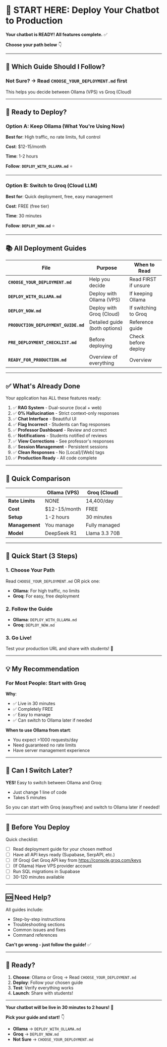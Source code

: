 # 🎉 START HERE: Deploy Your Chatbot to Production

**Your chatbot is READY! All features complete.** ✅

**Choose your path below** 👇

---

## 🎯 Which Guide Should I Follow?

### Not Sure? → Read **`CHOOSE_YOUR_DEPLOYMENT.md`** first

This helps you decide between Ollama (VPS) vs Groq (Cloud)

---

## 🚀 Ready to Deploy?

### Option A: Keep Ollama (What You're Using Now)

**Best for**: High traffic, no rate limits, full control

**Cost**: $12-15/month

**Time**: 1-2 hours

**Follow**: **`DEPLOY_WITH_OLLAMA.md`** ⭐

---

### Option B: Switch to Groq (Cloud LLM)

**Best for**: Quick deployment, free, easy management

**Cost**: FREE (free tier)

**Time**: 30 minutes

**Follow**: **`DEPLOY_NOW.md`** ⭐

---

## 📚 All Deployment Guides

| File | Purpose | When to Read |
|------|---------|--------------|
| **`CHOOSE_YOUR_DEPLOYMENT.md`** | Help you decide | Read FIRST if unsure |
| **`DEPLOY_WITH_OLLAMA.md`** | Deploy with Ollama (VPS) | If keeping Ollama |
| **`DEPLOY_NOW.md`** | Deploy with Groq (Cloud) | If switching to Groq |
| **`PRODUCTION_DEPLOYMENT_GUIDE.md`** | Detailed guide (both options) | Reference guide |
| **`PRE_DEPLOYMENT_CHECKLIST.md`** | Before deploying | Check before deploy |
| **`READY_FOR_PRODUCTION.md`** | Overview of everything | Overview |

---

## ✅ What's Already Done

Your application has ALL these features ready:

1. ✅ **RAG System** - Dual-source (local + web)
2. ✅ **0% Hallucination** - Strict context-only responses
3. ✅ **Chat Interface** - Beautiful UI
4. ✅ **Flag Incorrect** - Students can flag responses
5. ✅ **Professor Dashboard** - Review and correct
6. ✅ **Notifications** - Students notified of reviews
7. ✅ **View Corrections** - See professor's responses
8. ✅ **Session Management** - Persistent sessions
9. ✅ **Clean Responses** - No [Local]/[Web] tags
10. ✅ **Production Ready** - All code complete

---

## 🎯 Quick Comparison

| | Ollama (VPS) | Groq (Cloud) |
|---|---|---|
| **Rate Limits** | NONE | 14,400/day |
| **Cost** | $12-15/month | FREE |
| **Setup** | 1-2 hours | 30 minutes |
| **Management** | You manage | Fully managed |
| **Model** | DeepSeek R1 | Llama 3.3 70B |

---

## 🚀 Quick Start (3 Steps)

### 1. Choose Your Path
Read `CHOOSE_YOUR_DEPLOYMENT.md` OR pick one:
- **Ollama**: For high traffic, no limits
- **Groq**: For easy, free deployment

### 2. Follow the Guide
- **Ollama**: `DEPLOY_WITH_OLLAMA.md`
- **Groq**: `DEPLOY_NOW.md`

### 3. Go Live!
Test your production URL and share with students! 🎉

---

## 💡 My Recommendation

### For Most People: **Start with Groq**

**Why**:
- ✅ Live in 30 minutes
- ✅ Completely FREE
- ✅ Easy to manage
- ✅ Can switch to Ollama later if needed

**When to use Ollama from start**:
- You expect >1000 requests/day
- Need guaranteed no rate limits
- Have server management experience

---

## 🔄 Can I Switch Later?

**YES!** Easy to switch between Ollama and Groq:
- Just change 1 line of code
- Takes 5 minutes

So you can start with Groq (easy/free) and switch to Ollama later if needed!

---

## 📝 Before You Deploy

Quick checklist:

- [ ] Read deployment guide for your chosen method
- [ ] Have all API keys ready (Supabase, SerpAPI, etc.)
- [ ] (If Groq) Get Groq API key from https://console.groq.com/keys
- [ ] (If Ollama) Have VPS provider account
- [ ] Run SQL migrations in Supabase
- [ ] 30-120 minutes available

---

## 🆘 Need Help?

All guides include:
- Step-by-step instructions
- Troubleshooting sections
- Common issues and fixes
- Command references

**Can't go wrong - just follow the guide!** ✅

---

## 🎉 Ready?

1. **Choose**: Ollama or Groq → Read `CHOOSE_YOUR_DEPLOYMENT.md`
2. **Deploy**: Follow your chosen guide
3. **Test**: Verify everything works
4. **Launch**: Share with students!

---

**Your chatbot will be live in 30 minutes to 2 hours!** 🚀

**Pick your guide and start!** 👇

- **Ollama** → `DEPLOY_WITH_OLLAMA.md`
- **Groq** → `DEPLOY_NOW.md`
- **Not Sure** → `CHOOSE_YOUR_DEPLOYMENT.md`
